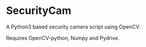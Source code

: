# SecurityCam
A Python3 based security camera script using OpenCV.

Requires OpenCV-python, Numpy and Pydrive.
